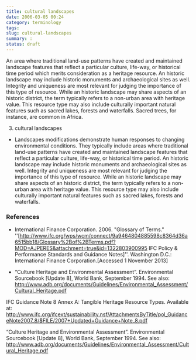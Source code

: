 ```yaml
---
title: cultural landscapes
date: 2006-03-05 00:24
category: terminology
tags:
slug: cultural-landscapes
summary: : 
status: draft
---
```


An area where traditional land-use patterns have created and maintained landscape features that reflect a particular culture, life-way, or historical time period which merits consideration as a heritage resource. An historic landscape may include historic monuments and archaeological sites as well. Integrity and uniqueness are most relevant for judging the importance of this type of resource. While an historic landscape may share aspects of an historic district, the term typically refers to a non-urban area with heritage value. This resource type may also include culturally important natural features such as sacred lakes, forests and waterfalls. Sacred trees, for instance, are common in Africa.



3. cultural landscapes
  * Landscapes modifications demonstrate human responses to changing environmental conditions. They typically include areas where traditional land-use patterns have created and maintained landscape features that reflect a particular culture, life-way, or historical time period. An historic landscape may include historic monuments and archaeological sites as well. Integrity and uniqueness are most relevant for judging the importance of this type of resource. While an historic landscape may share aspects of an historic district, the term typically refers to a non-urban area with heritage value. This resource type may also include culturally important natural features such as sacred lakes, forests and waterfalls.

### References

* <ref>International Finance Corporation. 2006. "Glossary of Terms." ''[http://www.ifc.org/wps/wcm/connect/9a9464804885598c8364d36a6515bb18/Glossary%2Bof%2BTerms.pdf?MOD=AJPERES&attachment=true&id=1322803900995 IFC Policy & Performance Standards and Guidance Notes]''. Washington D.C.: International Finance Corporation.[Accessed 1 November 2013]</ref>

* <ref>“Culture Heritage and Environmental Assessment”. Environmental Sourcebook [Update 8], World Bank, September 1994. See also: http://www.adb.org/documents/Guidelines/Environmental_Assessment/Cultural_Heritage.pdf</ref>

IFC Guidance Note 8 Annex A: Tangible Heritage Resource Types. Available at:
http://www.ifc.org/ifcext/sustainability.nsf/AttachmentsByTitle/pol_GuidanceNote2007_8/$FILE/2007+Updated+Guidance+Note_8.pdf

“Culture Heritage and Environmental Assessment”. Environmental Sourcebook [Update 8], World Bank, September 1994. See also:
http://www.adb.org/documents/Guidelines/Environmental_Assessment/Cultural_Heritage.pdf


